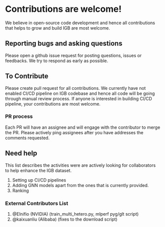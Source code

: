 # Contributions are welcome! 

We believe in open-source code development and hence all contributions that helps to grow and build IGB are most welcome. 

## Reporting bugs and asking questions

Please open a github issue request for posting questions, issues or feedbacks. We try to respond as early as possible. 

## To Contribute

Please create pull request for all contributions. We currently have not enabled CI/CD pipeline on IGB codebase and hence all code will be going through manual review process. 
If anyone is interested in building CI/CD pipeline, your contributions are most welcome. 

### PR process
Each PR will have an assignee and will engage with the contributor to merge the PR. 
Please actively ping assignees after you have addresses the comments requested. 

## Need help

This list describes the activities were are actively looking for collaborators to help enhance the IGB dataset. 

1. Setting up CI/CD pipelines 
2. Adding GNN models apart from the ones that is currently provided. 
3. Ranking


### External Contributors List
1. @Elnifio (NVIDIA) (train_multi_hetero.py, mlperf pyg/glt script)
2. @kaixuanliu (Alibaba) (fixes to the download script)
